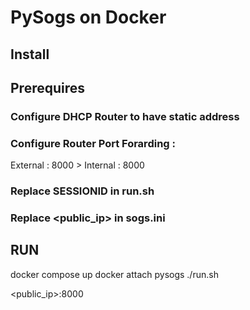 
# PySogs on Docker

## Install

## Prerequires
### Configure DHCP Router to have static address
### Configure Router Port Forarding : 
  External : 8000 > Internal : 8000


### Replace SESSIONID in run.sh
### Replace <public_ip> in sogs.ini

## RUN
docker compose up
docker attach pysogs
./run.sh

<public_ip>:8000

